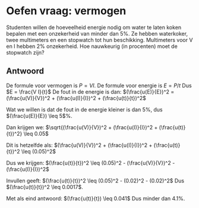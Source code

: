 # Oefen vraag: vermogen
Studenten willen de hoeveelheid energie nodig om water te laten koken bepalen met een onzekerheid van minder dan $5$%. Ze hebben waterkoker, twee multimeters en een stopwatch tot hun beschikking. 
Multimeters voor V en I hebben $2$% onzekerheid. Hoe nauwkeurig (in procenten) moet de stopwatch zijn?

## Antwoord
De formule voor vermogen is $P = V I$.
De formule voor energie is $E = P / t$
Dus $E = \frac{V I}{t}$
De fout in de energie is dan: $(\frac{u(E)}{E})^2 = (\frac{u(V)}{V})^2 + (\frac{u(I)}{I})^2 + (\frac{u(t)}{t})^2$

Wat we willen is dat de fout in de energie kleiner is dan $5$%, dus $(\frac{u(E)}{E}) \leq 5$%.

Dan krijgen we: $\sqrt{(\frac{u(V)}{V})^2 + (\frac{u(I)}{I})^2 + (\frac{u(t)}{t})^2} \leq 0.05$

Dit is hetzelfde als: $(\frac{u(V)}{V})^2 + (\frac{u(I)}{I})^2 + (\frac{u(t)}{t})^2 \leq (0.05)^2$

Dus we krijgen: $(\frac{u(t)}{t})^2 \leq (0.05)^2 - (\frac{u(V)}{V})^2 - (\frac{u(I)}{I})^2$

Invullen geeft: 
$(\frac{u(t)}{t})^2 \leq (0.05)^2 - (0.02)^2 - (0.02)^2$
Dus $(\frac{u(t)}{t})^2 \leq 0.0017$.

Met als eind antwoord: $(\frac{u(t)}{t}) \leq 0.041$ 
Dus minder dan $4.1$%.
